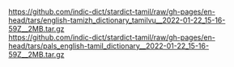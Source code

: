 https://github.com/indic-dict/stardict-tamil/raw/gh-pages/en-head/tars/english-tamizh_dictionary_tamilvu__2022-01-22_15-16-59Z__2MB.tar.gz  
https://github.com/indic-dict/stardict-tamil/raw/gh-pages/en-head/tars/pals_english-tamil_dictionary__2022-01-22_15-16-59Z__2MB.tar.gz  
